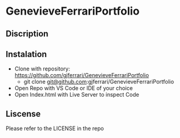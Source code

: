 # GenevieveFerrariPortfolio

## Discription

## Instalation

- Clone with repository: https://github.com/gjferrari/GenevieveFerrariPortfolio
  - git clone git@github.com:gjferrari/GenevieveFerrariPortfolio
- Open Repo with VS Code or IDE of your choice
- Open Index.html with Live Server to inspect Code

## Liscense

Please refer to the LICENSE in the repo
